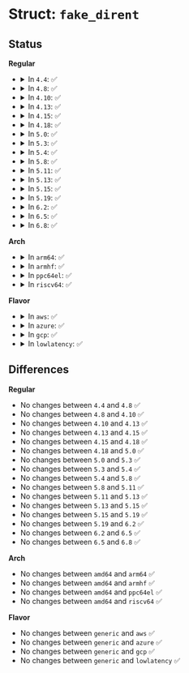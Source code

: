 # Struct: <code>fake_dirent</code>

## Status
<b>Regular</b>
<ul>
<li>
<details>
<summary>In <code>4.4</code>: ✅</summary>

```c
struct fake_dirent {
    __le32 inode;
    __le16 rec_len;
    u8 name_len;
    u8 file_type;
};
```
</details>
</li>
<li>
<details>
<summary>In <code>4.8</code>: ✅</summary>

```c
struct fake_dirent {
    __le32 inode;
    __le16 rec_len;
    u8 name_len;
    u8 file_type;
};
```
</details>
</li>
<li>
<details>
<summary>In <code>4.10</code>: ✅</summary>

```c
struct fake_dirent {
    __le32 inode;
    __le16 rec_len;
    u8 name_len;
    u8 file_type;
};
```
</details>
</li>
<li>
<details>
<summary>In <code>4.13</code>: ✅</summary>

```c
struct fake_dirent {
    __le32 inode;
    __le16 rec_len;
    u8 name_len;
    u8 file_type;
};
```
</details>
</li>
<li>
<details>
<summary>In <code>4.15</code>: ✅</summary>

```c
struct fake_dirent {
    __le32 inode;
    __le16 rec_len;
    u8 name_len;
    u8 file_type;
};
```
</details>
</li>
<li>
<details>
<summary>In <code>4.18</code>: ✅</summary>

```c
struct fake_dirent {
    __le32 inode;
    __le16 rec_len;
    u8 name_len;
    u8 file_type;
};
```
</details>
</li>
<li>
<details>
<summary>In <code>5.0</code>: ✅</summary>

```c
struct fake_dirent {
    __le32 inode;
    __le16 rec_len;
    u8 name_len;
    u8 file_type;
};
```
</details>
</li>
<li>
<details>
<summary>In <code>5.3</code>: ✅</summary>

```c
struct fake_dirent {
    __le32 inode;
    __le16 rec_len;
    u8 name_len;
    u8 file_type;
};
```
</details>
</li>
<li>
<details>
<summary>In <code>5.4</code>: ✅</summary>

```c
struct fake_dirent {
    __le32 inode;
    __le16 rec_len;
    u8 name_len;
    u8 file_type;
};
```
</details>
</li>
<li>
<details>
<summary>In <code>5.8</code>: ✅</summary>

```c
struct fake_dirent {
    __le32 inode;
    __le16 rec_len;
    u8 name_len;
    u8 file_type;
};
```
</details>
</li>
<li>
<details>
<summary>In <code>5.11</code>: ✅</summary>

```c
struct fake_dirent {
    __le32 inode;
    __le16 rec_len;
    u8 name_len;
    u8 file_type;
};
```
</details>
</li>
<li>
<details>
<summary>In <code>5.13</code>: ✅</summary>

```c
struct fake_dirent {
    __le32 inode;
    __le16 rec_len;
    u8 name_len;
    u8 file_type;
};
```
</details>
</li>
<li>
<details>
<summary>In <code>5.15</code>: ✅</summary>

```c
struct fake_dirent {
    __le32 inode;
    __le16 rec_len;
    u8 name_len;
    u8 file_type;
};
```
</details>
</li>
<li>
<details>
<summary>In <code>5.19</code>: ✅</summary>

```c
struct fake_dirent {
    __le32 inode;
    __le16 rec_len;
    u8 name_len;
    u8 file_type;
};
```
</details>
</li>
<li>
<details>
<summary>In <code>6.2</code>: ✅</summary>

```c
struct fake_dirent {
    __le32 inode;
    __le16 rec_len;
    u8 name_len;
    u8 file_type;
};
```
</details>
</li>
<li>
<details>
<summary>In <code>6.5</code>: ✅</summary>

```c
struct fake_dirent {
    __le32 inode;
    __le16 rec_len;
    u8 name_len;
    u8 file_type;
};
```
</details>
</li>
<li>
<details>
<summary>In <code>6.8</code>: ✅</summary>

```c
struct fake_dirent {
    __le32 inode;
    __le16 rec_len;
    u8 name_len;
    u8 file_type;
};
```
</details>
</li>
</ul>
<b>Arch</b>
<ul>
<li>
<details>
<summary>In <code>arm64</code>: ✅</summary>

```c
struct fake_dirent {
    __le32 inode;
    __le16 rec_len;
    u8 name_len;
    u8 file_type;
};
```
</details>
</li>
<li>
<details>
<summary>In <code>armhf</code>: ✅</summary>

```c
struct fake_dirent {
    __le32 inode;
    __le16 rec_len;
    u8 name_len;
    u8 file_type;
};
```
</details>
</li>
<li>
<details>
<summary>In <code>ppc64el</code>: ✅</summary>

```c
struct fake_dirent {
    __le32 inode;
    __le16 rec_len;
    u8 name_len;
    u8 file_type;
};
```
</details>
</li>
<li>
<details>
<summary>In <code>riscv64</code>: ✅</summary>

```c
struct fake_dirent {
    __le32 inode;
    __le16 rec_len;
    u8 name_len;
    u8 file_type;
};
```
</details>
</li>
</ul>
<b>Flavor</b>
<ul>
<li>
<details>
<summary>In <code>aws</code>: ✅</summary>

```c
struct fake_dirent {
    __le32 inode;
    __le16 rec_len;
    u8 name_len;
    u8 file_type;
};
```
</details>
</li>
<li>
<details>
<summary>In <code>azure</code>: ✅</summary>

```c
struct fake_dirent {
    __le32 inode;
    __le16 rec_len;
    u8 name_len;
    u8 file_type;
};
```
</details>
</li>
<li>
<details>
<summary>In <code>gcp</code>: ✅</summary>

```c
struct fake_dirent {
    __le32 inode;
    __le16 rec_len;
    u8 name_len;
    u8 file_type;
};
```
</details>
</li>
<li>
<details>
<summary>In <code>lowlatency</code>: ✅</summary>

```c
struct fake_dirent {
    __le32 inode;
    __le16 rec_len;
    u8 name_len;
    u8 file_type;
};
```
</details>
</li>
</ul>

## Differences
<b>Regular</b>
<ul>
<li>
No changes between <code>4.4</code> and <code>4.8</code> ✅
</li>
<li>
No changes between <code>4.8</code> and <code>4.10</code> ✅
</li>
<li>
No changes between <code>4.10</code> and <code>4.13</code> ✅
</li>
<li>
No changes between <code>4.13</code> and <code>4.15</code> ✅
</li>
<li>
No changes between <code>4.15</code> and <code>4.18</code> ✅
</li>
<li>
No changes between <code>4.18</code> and <code>5.0</code> ✅
</li>
<li>
No changes between <code>5.0</code> and <code>5.3</code> ✅
</li>
<li>
No changes between <code>5.3</code> and <code>5.4</code> ✅
</li>
<li>
No changes between <code>5.4</code> and <code>5.8</code> ✅
</li>
<li>
No changes between <code>5.8</code> and <code>5.11</code> ✅
</li>
<li>
No changes between <code>5.11</code> and <code>5.13</code> ✅
</li>
<li>
No changes between <code>5.13</code> and <code>5.15</code> ✅
</li>
<li>
No changes between <code>5.15</code> and <code>5.19</code> ✅
</li>
<li>
No changes between <code>5.19</code> and <code>6.2</code> ✅
</li>
<li>
No changes between <code>6.2</code> and <code>6.5</code> ✅
</li>
<li>
No changes between <code>6.5</code> and <code>6.8</code> ✅
</li>
</ul>
<b>Arch</b>
<ul>
<li>
No changes between <code>amd64</code> and <code>arm64</code> ✅
</li>
<li>
No changes between <code>amd64</code> and <code>armhf</code> ✅
</li>
<li>
No changes between <code>amd64</code> and <code>ppc64el</code> ✅
</li>
<li>
No changes between <code>amd64</code> and <code>riscv64</code> ✅
</li>
</ul>
<b>Flavor</b>
<ul>
<li>
No changes between <code>generic</code> and <code>aws</code> ✅
</li>
<li>
No changes between <code>generic</code> and <code>azure</code> ✅
</li>
<li>
No changes between <code>generic</code> and <code>gcp</code> ✅
</li>
<li>
No changes between <code>generic</code> and <code>lowlatency</code> ✅
</li>
</ul>
